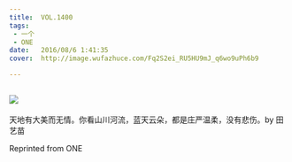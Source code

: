 ```yaml
---
title:	VOL.1400
tags:
 - 一个
 - ONE
date:	2016/08/6 1:41:35
cover:	http://image.wufazhuce.com/Fq2S2ei_RU5HU9mJ_q6wo9uPh6b9

---
```

![](http://image.wufazhuce.com/Fq2S2ei_RU5HU9mJ_q6wo9uPh6b9)
---

天地有大美而无情。你看山川河流，蓝天云朵，都是庄严温柔，没有悲伤。by 田艺苗
 
Reprinted from ONE
